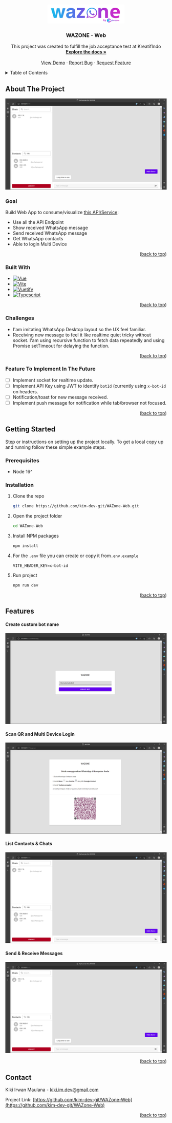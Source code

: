 <a name="readme-top"></a>

<!-- PROJECT LOGO -->
<br />
<div align="center">
  <a href="https://github.com/kim-dev-git/WAZone-Web">
    <img src="docs/logo.png" alt="Logo" width="240" height="60">
  </a>

<h3 align="center">WAZONE - Web</h3>

  <p align="center">
    This project was created to fulfill the job acceptance test at KreatifIndo
    <br />
    <a href="https://github.com/kim-dev-git/WAZone-Web"><strong>Explore the docs »</strong></a>
    <br />
    <br />
    <a href="https://github.com/kim-dev-git/WAZone-Web">View Demo</a>
    ·
    <a href="https://github.com/kim-dev-git/WAZone-Web/issues">Report Bug</a>
    ·
    <a href="https://github.com/kim-dev-git/WAZone-Web/issues">Request Feature</a>
  </p>
</div>



<!-- TABLE OF CONTENTS -->
<details>
  <summary>Table of Contents</summary>
  <ol>
    <li>
      <a href="#about-the-project">About The Project</a>
      <ul>
        <li><a href="#built-with">Built With</a></li>
        <li><a href="#challenges">Challenges</a></li>
        <li><a href="#feature-to-implement-in-the-future">Feature To Implement In The Future</a></li>
      </ul>
    </li>
    <li>
      <a href="#getting-started">Getting Started</a>
      <ul>
        <li><a href="#prerequisites">Prerequisites</a></li>
        <li><a href="#installation">Installation</a></li>
      </ul>
    </li>
    <li><a href="#features">Features</a></li>
    <li><a href="#contact">Contact</a></li>
  </ol>
</details>



<!-- ABOUT THE PROJECT -->
## About The Project

[![WAZONE Screen Shot][send-and-receive-message]](https://example.com)

### Goal

Build Web App to consume/visualize [this API/Service](https://github.com/kim-dev-git/WAZone-Web):
* Use all the API Endpoint
* Show received WhatsApp message
* Send received WhatsApp message
* Get WhatsApp contacts
* Able to login Multi Device

<p align="right">(<a href="#readme-top">back to top</a>)</p>



### Built With

* [![Vue][Vue.js]][Vue-url]
* [![Vite][Vite.js]][Vite-url]
* [![Vuetify][Vuetify.js]][Vuetify-url]
* [![Typescript][Typescript.js]][Typescript-url]

<p align="right">(<a href="#readme-top">back to top</a>)</p>

### Challenges

* I'am imitating WhatsApp Desktop layout so the UX feel familiar.
* Receiving new message to feel it like realtime quiet tricky without socket. I'am using recursive function to fetch data repeatedly and using Promise setTimeout for delaying the function.

<p align="right">(<a href="#readme-top">back to top</a>)</p>

### Feature To Implement In The Future

- [ ] Implement socket for realtime update.
- [ ] Implement API Key using JWT to identify `botId` (currently using `x-bot-id` on headers.
- [ ] Notification/toast for new message received.
- [ ] Implement push message for notification while tab/browser not focused.

<p align="right">(<a href="#readme-top">back to top</a>)</p>

<!-- GETTING STARTED -->
## Getting Started

Step or instructions on setting up the project locally.
To get a local copy up and running follow these simple example steps.

### Prerequisites

* Node 16^

### Installation

1. Clone the repo
   ```sh
   git clone https://github.com/kim-dev-git/WAZone-Web.git
   ```
2. Open the project folder
    ```sh
    cd WAZone-Web
    ```
3. Install NPM packages
   ```sh
   npm install
   ```
4. For the `.env` file you can create or copy it from`.env.example`
   ```env
   VITE_HEADER_KEY=x-bot-id
   ```
5. Run project
   ```sh
   npm run dev
   ```

<p align="right">(<a href="#readme-top">back to top</a>)</p>

## Features

#### Create custom bot name

[![Create Custom Bot Name Screen Shot][create-custom-bot-name]](https://example.com)


#### Scan QR and Multi Device Login


[![Scan QR and Multi Device Login Screen Shot][scan-qr-and-multi-device-login]](https://example.com)


#### List Contacts & Chats


[![List Contacts & Chats Screen Shot][contact-and-chat-list]](https://example.com)


#### Send & Receive Messages

[![Send & Receive Message Screen Shot][send-and-receive-message]](https://example.com)

<p align="right">(<a href="#readme-top">back to top</a>)</p>


<!-- CONTACT -->
## Contact

Kiki Irwan Maulana - kiki.im.dev@gmail.com

Project Link: [https://github.com/kim-dev-git/WAZone-Web](https://github.com/kim-dev-git/WAZone-Web)

<p align="right">(<a href="#readme-top">back to top</a>)</p>



<!-- MARKDOWN LINKS & IMAGES -->
<!-- https://www.markdownguide.org/basic-syntax/#reference-style-links -->
[contributors-shield]: https://img.shields.io/github/contributors/kim-dev-git/WAZone-Web.svg?style=for-the-badge
[contributors-url]: https://github.com/kim-dev-git/WAZone-Web/graphs/contributors
[forks-shield]: https://img.shields.io/github/forks/kim-dev-git/WAZone-Web.svg?style=for-the-badge
[forks-url]: https://github.com/kim-dev-git/WAZone-Web/network/members
[stars-shield]: https://img.shields.io/github/stars/kim-dev-git/WAZone-Web.svg?style=for-the-badge
[stars-url]: https://github.com/kim-dev-git/WAZone-Web/stargazers
[issues-shield]: https://img.shields.io/github/issues/kim-dev-git/WAZone-Web.svg?style=for-the-badge
[issues-url]: https://github.com/kim-dev-git/WAZone-Web/issues
[license-shield]: https://img.shields.io/github/license/kim-dev-git/WAZone-Web.svg?style=for-the-badge
[license-url]: https://github.com/kim-dev-git/WAZone-Web/blob/master/LICENSE.txt
[linkedin-shield]: https://img.shields.io/badge/-LinkedIn-black.svg?style=for-the-badge&logo=linkedin&colorB=555
[linkedin-url]: https://linkedin.com/in/linkedin_username
[product-screenshot]: images/screenshot.png
[logo]: docs/logo.png
[contact-and-chat-list]: docs/contact-and-chat-list.png
[create-custom-bot-name]: docs/create-custom-bot-name.png
[scan-qr-and-multi-device-login]: docs/scan-qr-and-multi-device-login.png
[send-and-receive-message]: docs/send-and-receive-message.png
[Express.js]: https://img.shields.io/badge/Express-35495E?style=for-the-badge&logo=express&logoColor=4FC08D
[Express-url]: https://express.org/
[TypeORM.js]: https://img.shields.io/badge/Type_ORM-35495E?style=for-the-badge&logo=typeorm&logoColor=4FC08D
[TypeORM-url]: https://typeorm.io/
[Baileys.js]: https://img.shields.io/badge/Baileys-35495E?style=for-the-badge&logo=baileys&logoColor=4FC08D
[Baileys-url]: https://github.com/adiwajshing/Baileys
[Node.js]: https://img.shields.io/badge/Node-35495E?style=for-the-badge&logo=nodedotjs&logoColor=4FC08D
[Node-url]: https://nodejs.org/
[Vue.js]: https://img.shields.io/badge/Vue_3-35495E?style=for-the-badge&logo=vuedotjs&logoColor=4FC08D
[Vue-url]: https://vuejs.org/
[Vite.js]: https://img.shields.io/badge/Vite-35495E?style=for-the-badge&logo=vite&logoColor=4FC08D
[Vite-url]: https://vite.org/
[Typescript.js]: https://img.shields.io/badge/Typescript-35495E?style=for-the-badge&logo=typescript&logoColor=4FC08D
[Typescript-url]: https://typescript.org/
[Vuetify.js]: https://img.shields.io/badge/Vuetify-35495E?style=for-the-badge&logo=vuetify&logoColor=4FC08D
[Vuetify-url]: https://next.vuetifyjs.com

